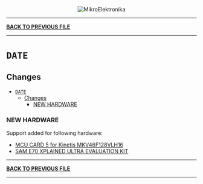 <p align="center">
  <img src="http://www.mikroe.com/img/designs/beta/logo_small.png?raw=true" alt="MikroElektronika"/>
</p>

---

**[BACK TO PREVIOUS FILE](../changelog.md)**

---

# `DATE`

## Changes

- [`DATE`](#date)
  - [Changes](#changes)
    - [NEW HARDWARE](#new-hardware)

### NEW HARDWARE

Support added for following hardware:

+ [MCU CARD 5 for Kinetis MKV46F128VLH16](https://www.mikroe.com/mcu-card-5-for-kinetis-mkv44f128vlh16)
+ [SAM E70 XPLAINED ULTRA EVALUATION KIT](https://mplab-discover.microchip.com/v2/item/com.microchip.portal.evalboard/com.microchip.subcategories.tools.debugging-icd/mcu32.dm320113/1.0.0?view=about)

---

**[BACK TO PREVIOUS FILE](../changelog.md)**

---
